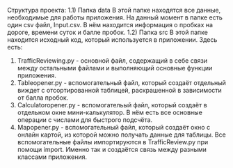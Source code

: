 Структура проекта:
1.1) Папка data
В этой папке находятся все данные, необходимые для работы приложения. На данный момент в папке есть один csv файл, Input.csv. В нём находится информация о пробках на дороге, времени суток и балле пробок.
1.2) Папка src
В этой папке находится исходный код, который используется в приложении. Здесь есть:
  1) TrafficReviewing.py - основной файл, содержащий в себе связи между остальными файлами и выполняющий основные функции приложения.
  2) Tableopener.py - вспомогательный файл, который создаёт отдельный виждет с отсортированной таблицей, раскрашенной в зависимости от балла пробок.
  3) Calculatoropener.py - вспомогательый файл, который создаёт в отдельном окне мини-калькулятор. В нём есть все основные операции с числами для быстрого подсчёта.
  4) Mapopener.py - вспомогательный файл, который создаёт окно с онлайн картой, из которой можно получать данные для таблицы.
Все вспомогательные файлы импортируются в TrafficReview.py при помощи import. Именно так и создаётся связь между разными классами приложения.
